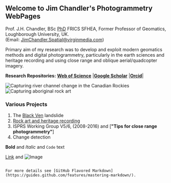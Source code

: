 ## Welcome to Jim Chandler's Photogrammetry WebPages

Prof. J.H. Chandler, BSc [PhD](https://github.com/JimChandler-Spatial/photogrammetry/blob/gh-pages/OtherFiles/JC_thesis_col.pdf) FRICS SFHEA,
Former Professor of Geomatics, Loughborough University, UK.  
(Email: JimChandler.Spatial@virginmedia.com)

Primary aim of my research was to develop and exploit modern geomatics methods and digital photogrammetry, particularly in the earth sciences and heritage recording and using close range and oblique aerial/quadcopter imagery.

**Research Repositories:**
[**Web of Science**](https://publons.com/researcher/2894258/jim-h-chandler/?utm_campaign=researcher_id_badge)
|[**Google Scholar**](https://scholar.google.com/citations?user=gHx7FYMAAAAJ)
|[**Orcid**](https://orcid.org/0000-0003-3588-0223)|

![Capturing river channel change in the Canadian Rockies](https://github.com/JimChandler-Spatial/photogrammetry/blob/gh-pages/Images/jim_Sunwapta.JPG)
![Capturing aboriginal rock art](https://github.com/JimChandler-Spatial/photogrammetry/blob/gh-pages/Images/emu_cave.jpg)

### Various Projects
1. The [Black Ven](https://htmlpreview.github.io/?https://github.com/JimChandler-Spatial/photogrammetry/blob/gh-pages/CHCC/index.htm) landslide
2. [Rock art and heritage recording](https://github.com/JimChandler-Spatial/photogrammetry/blob/gh-pages/RockArt/index.md)
3. ISPRS Working Group V5/6, (2008-2016) and [**"Tips for close range photogrammetry"**]
3. Change detection

**Bold** and _Italic_ and `Code` text


[Link](url) and ![Image](src)
```

For more details see [GitHub Flavored Markdown](https://guides.github.com/features/mastering-markdown/).
